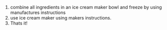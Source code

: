 1. combine all ingredients in an ice cream maker bowl and freeze by using manufactures instructions
2. use ice cream maker using makers instructions.
3. Thats it!
